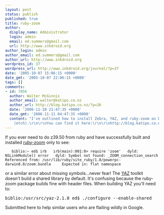 ```yaml
---
layout: post
status: publish
published: true
title: ruby-zoom
author:
  display_name: Administrator
  login: admin
  email: ed.summers@gmail.com
  url: http://www.inkdroid.org
author_login: admin
author_email: ed.summers@gmail.com
author_url: http://www.inkdroid.org
wordpress_id: 37
wordpress_url: http://www.inkdroid.org/journal/?p=37
date: '2005-10-07 15:06:15 +0000'
date_gmt: '2005-10-07 22:06:15 +0000'
tags: []
comments:
- id: 7856
  author: Walter McGinnis
  author_email: walter@katipo.co.nz
  author_url: http://blog.katipo.co.nz/?p=26
  date: '2006-11-10 21:47:35 +0000'
  date_gmt: '2006-11-11 04:47:35 +0000'
  content: "I've outlined how to install Zebra, YAZ, and ruby-zoom on Debian Testing
    (etch).\r\n\r\nYou can find it here:\r\n\r\nhttp://blog.katipo.co.nz/?p=26\r\n\r\nCheers,\r\nWalter"
---
```

<p>If you ever need to do z39.50 from ruby and have successfully built and installed <a href="http://ruby-zoom.rubyforge.org/">ruby-zoom</a> only to see:</p>
<pre><code>   biblio:~ ed$ irb   irb(main):001:0> require 'zoom'   dyld: NSLinkModule() error   dyld: Symbol not found: _ZOOM_connection_search     Referenced from: /usr/lib/ruby/site_ruby/1.8/powerpc-darwin8.0/zoom.bundle     Expected in: flat namespace </code></pre>
<p>or a similar error about missing symbols...never fear! The <a href="http://www.indexdata.dk/yaz/">YAZ</a> toolkit doesn't build a shared library by default. It's confusing because the ruby-zoom package builds fine with header files. When building YAZ you'll need to:</p>
<pre>biblio:/usr/src/yaz-2.1.8 ed$ ./configure --enable-shared</pre>
<p>Submitted here to help similar users who are flailing wildly in Google.</p>
